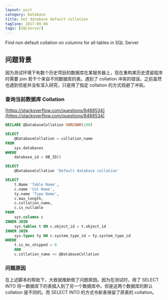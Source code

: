 ```yaml
---
layout: post
category: Database
title: Get database default collation
tagline: 2017-09-06
tags: [SQLServer]
---
```


Find non default collation on columns for all tables in SQL Server

<!--more-->

## 问题背景 ##

因为测试环境下有数个历史项目的数据库在某服务器上，现在重构某历史遗留程序时需要 join 若干个来自不同数据库的表。遇到了 collation 冲突的错误。之前虽然也遇到但是并没有深入研究，只是用了指定 collation 的方式规避了冲突。

### 查询当前数据库 Collation ###

[https://stackoverflow.com/questions/8488534](https://stackoverflow.com/questions/8488534)

```sql
DECLARE @DatabaseCollation VARCHAR(100)

SELECT 
    @DatabaseCollation = collation_name 
FROM 
    sys.databases
WHERE 
    database_id = DB_ID()

SELECT 
    @DatabaseCollation 'Default database collation'

SELECT 
    t.Name 'Table Name',
    c.name 'Col Name',
    ty.name 'Type Name',
    c.max_length,
    c.collation_name,
    c.is_nullable
FROM 
    sys.columns c 
INNER JOIN 
    sys.tables t ON c.object_id = t.object_id
INNER JOIN 
    sys.types ty ON c.system_type_id = ty.system_type_id    
WHERE 
    t.is_ms_shipped = 0
    AND 
    c.collation_name <> @DatabaseCollation
```

### 问题原因 ###

在上述脚本的帮助下，大致就推断倒了问题原因。因为在测试时，用了 SELECT INTO 将一数据库下的表插入到了另一个数据库中。但是这两个数据库的默认 collation 是不同的。而 SELECT INTO 的方式令新表保留了原表的 collation。
